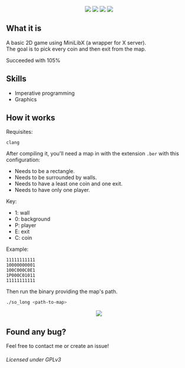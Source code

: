 <div align="center">
  <img src="https://github.com/hde-oliv/so_long/actions/workflows/build.yml/badge.svg"/>
  <img src="https://github.com/hde-oliv/so_long/actions/workflows/norminette.yml/badge.svg"/>
  <img src="https://github.com/hde-oliv/so_long/actions/workflows/tests.yml/badge.svg"/>
  <a href="https://www.codacy.com/gh/hde-oliv/so_long/dashboard?utm_source=github.com&amp;utm_medium=referral&amp;utm_content=hde-oliv/so_long&amp;utm_campaign=Badge_Grade">
    <img src="https://app.codacy.com/project/badge/Grade/a83fc65a543244a29348343ead704c31"/>
  </a>
</div>

## What it is
A basic 2D game using MiniLibX (a wrapper for X server).  
The goal is to pick every coin and then exit from the map.  

Succeeded with 105%

## Skills
 - Imperative programming
 - Graphics


## How it works
Requisites:
```shell
clang
```

After compiling it, you'll need a map in with the extension `.ber` with this configuration:
 - Needs to be a rectangle.
 - Needs to be surrounded by walls.
 - Needs to have a least one coin and one exit.
 - Needs to have only one player.

Key:
 - 1: wall
 - 0: background
 - P: player
 - E: exit
 - C: coin
 
 Example:
 ```shell
 11111111111
 10000000001
 100C000C0E1
 1P000C01011
 11111111111
 ```

Then run the binary providing the map's path.
``` sh
./so_long <path-to-map>
```

<div align="center">
  <img src="https://i.imgur.com/WwFiJGM.png"/>
</div>

## Found any bug?
Feel free to contact me or create an issue!

###### Licensed under GPLv3
